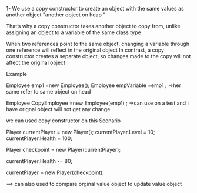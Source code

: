 1- We use a copy constructor to create an object with the same values as another object "another object on heap "

That’s why a copy constructor takes another object to copy from, unlike assigning an object to a variable 
of the same class type


When two references point to the same object, changing a variable through one reference will reflect in the original object
In contrast, a copy constructor creates a separate object, so changes made to the copy will not affect the original object

Example 

 Employee emp1 =new Employee();
 Employee empVariable =emp1  ;   =>her same refer to same object on head 

 Employee CopyEmployee =new Employee(emp1) ;   =>can use on a test and i have orignal object will not get any change
 

we can used copy constructor on this Scenario 

Player currentPlayer = new Player();
currentPlayer.Level = 10;
currentPlayer.Health = 100;

Player checkpoint = new Player(currentPlayer);

currentPlayer.Health -= 80; 

currentPlayer = new Player(checkpoint);

 ==> can also used to compare orginal value object to update value object 
